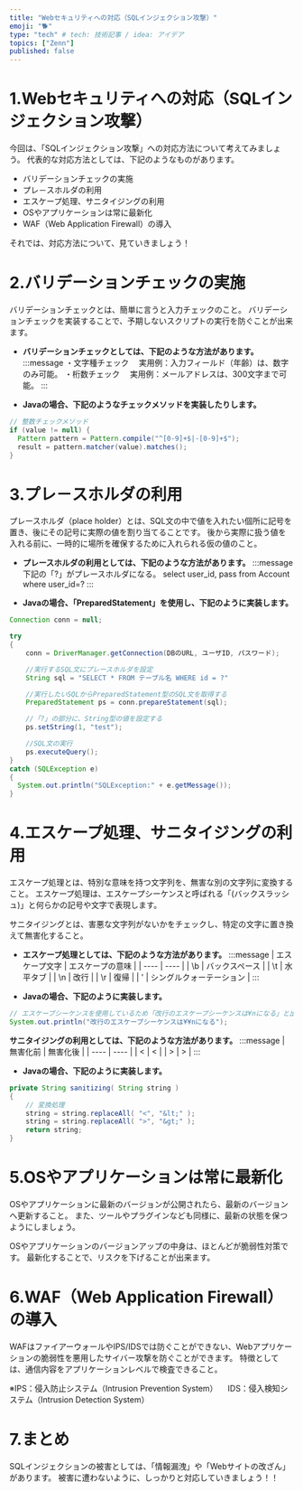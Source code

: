 ```yaml
---
title: "Webセキュリティへの対応（SQLインジェクション攻撃）"
emoji: "🐕"
type: "tech" # tech: 技術記事 / idea: アイデア
topics: ["Zenn"]
published: false
---
```


# 1.Webセキュリティへの対応（SQLインジェクション攻撃）
今回は、「SQLインジェクション攻撃」への対応方法について考えてみましょう。
代表的な対応方法としては、下記のようなものがあります。

 - バリデーションチェックの実施
 - プレ－スホルダの利用
 - エスケープ処理、サニタイジングの利用
 - OSやアプリケーションは常に最新化
 - WAF（Web Application Firewall）の導入

それでは、対応方法について、見ていきましょう！

# 2.バリデーションチェックの実施
バリデーションチェックとは、簡単に言うと入力チェックのこと。
バリデーションチェックを実装することで、予期しないスクリプトの実行を防ぐことが出来ます。

 - **バリデーションチェックとしては、下記のような方法があります。**
:::message
・文字種チェック
　実用例：入力フィールド（年齢）は、数字のみ可能。
・桁数チェック
　実用例：メールアドレスは、300文字まで可能。
:::

 - **Javaの場合、下記のようなチェックメソッドを実装したりします。**
```java
// 整数チェックメソッド
if (value != null) {
  Pattern pattern = Pattern.compile("^[0-9]+$|-[0-9]+$");
  result = pattern.matcher(value).matches();
}
```

# 3.プレ－スホルダの利用
プレースホルダ（place holder）とは、SQL文の中で値を入れたい個所に記号を置き、後にその記号に実際の値を割り当てることです。
後から実際に扱う値を入れる前に、一時的に場所を確保するために入れられる仮の値のこと。

 - **プレースホルダの利用としては、下記のような方法があります。**
:::message
下記の「?」がプレースホルダになる。
select user_id, pass from Account where user_id=?
:::

 - **Javaの場合、「PreparedStatement」を使用し、下記のように実装します。**
```java
Connection conn = null;

try
{
    conn = DriverManager.getConnection(DBのURL, ユーザID, パスワード);

    //実行するSQL文にプレースホルダを設定
    String sql = "SELECT * FROM テーブル名 WHERE id = ?"

    //実行したいSQLからPreparedStatement型のSQL文を取得する
    PreparedStatement ps = conn.prepareStatement(sql);

    //「?」の部分に、String型の値を設定する
    ps.setString(1, "test");

    //SQL文の実行
    ps.executeQuery();
}
catch (SQLException e)
{
  System.out.println("SQLException:" + e.getMessage());
}
```


# 4.エスケープ処理、サニタイジングの利用
エスケープ処理とは、特別な意味を持つ文字列を、無害な別の文字列に変換すること。
エスケープ処理は、エスケープシーケンスと呼ばれる「\(バックスラッシュ)」と何らかの記号や文字で表現します。

サニタイジングとは、害悪な文字列がないかをチェックし、特定の文字に置き換えて無害化すること。

 - **エスケープ処理としては、下記のような方法があります。**
:::message
| エスケープ文字 | エスケープの意味 |
| ---- | ---- |
| \b | バックスペース |
| \t | 水平タブ |
| \n | 改行 |
| \r | 復帰 |
| \' | シングルクォーテーション |
:::

 - **Javaの場合、下記のように実装します。**
```java
// エスケープシーケンスを使用しているため「改行のエスケープシーケンスは¥nになる」と出力する
System.out.println("改行のエスケープシーケンスは¥¥nになる");
```

**サニタイジングの利用としては、下記のような方法があります。**
:::message
| 無害化前 | 無害化後 |
| ---- | ---- |
| < | &lt; |
| > | &gt; |
:::

- **Javaの場合、下記のように実装します。**
```java
private String sanitizing( String string )
{
    // 変換処理
    string = string.replaceAll( "<", "&lt;" );
    string = string.replaceAll( ">", "&gt;" );
    return string;
}
```

# 5.OSやアプリケーションは常に最新化
OSやアプリケーションに最新のバージョンが公開されたら、最新のバージョンへ更新すること。
また、ツールやプラグインなども同様に、最新の状態を保つようにしましょう。

OSやアプリケーションのバージョンアップの中身は、ほとんどが脆弱性対策です。
最新化することで、リスクを下げることが出来ます。

# 6.WAF（Web Application Firewall）の導入
WAFはファイアーウォールやIPS/IDSでは防ぐことができない、Webアプリケーションの脆弱性を悪用したサイバー攻撃を防ぐことができます。
特徴としては、通信内容をアプリケーションレベルで検査できること。

※IPS：侵入防止システム（Intrusion Prevention System）
　IDS：侵入検知システム（Intrusion Detection System）

# 7.まとめ
SQLインジェクションの被害としては、「情報漏洩」や「Webサイトの改ざん」があります。
被害に遭わないように、しっかりと対応していきましょう！！
